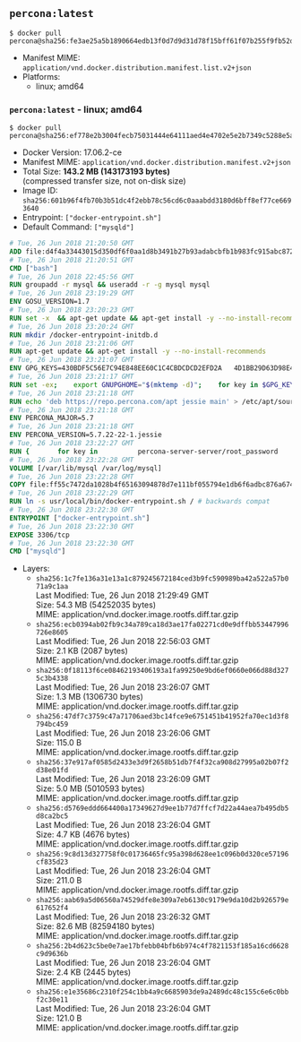 ## `percona:latest`

```console
$ docker pull percona@sha256:fe3ae25a5b1890664edb13f0d7d9d31d78f15bff61f07b255f9fb52df09e0483
```

-	Manifest MIME: `application/vnd.docker.distribution.manifest.list.v2+json`
-	Platforms:
	-	linux; amd64

### `percona:latest` - linux; amd64

```console
$ docker pull percona@sha256:ef778e2b3004fecb75031444e64111aed4e4702e5e2b7349c5288e5a3ee77cf1
```

-	Docker Version: 17.06.2-ce
-	Manifest MIME: `application/vnd.docker.distribution.manifest.v2+json`
-	Total Size: **143.2 MB (143173193 bytes)**  
	(compressed transfer size, not on-disk size)
-	Image ID: `sha256:601b96f4fb70b3b51dc4f2ebb78c56cd6c0aaabdd3180d6bff8ef77ce6693640`
-	Entrypoint: `["docker-entrypoint.sh"]`
-	Default Command: `["mysqld"]`

```dockerfile
# Tue, 26 Jun 2018 21:20:50 GMT
ADD file:d4f4a33443015d350df6f0aa1d8b3491b27b93adabcbfb1b983fc915abc8723b in / 
# Tue, 26 Jun 2018 21:20:51 GMT
CMD ["bash"]
# Tue, 26 Jun 2018 22:45:56 GMT
RUN groupadd -r mysql && useradd -r -g mysql mysql
# Tue, 26 Jun 2018 23:19:29 GMT
ENV GOSU_VERSION=1.7
# Tue, 26 Jun 2018 23:20:23 GMT
RUN set -x 	&& apt-get update && apt-get install -y --no-install-recommends ca-certificates wget && rm -rf /var/lib/apt/lists/* 	&& wget -O /usr/local/bin/gosu "https://github.com/tianon/gosu/releases/download/$GOSU_VERSION/gosu-$(dpkg --print-architecture)" 	&& wget -O /usr/local/bin/gosu.asc "https://github.com/tianon/gosu/releases/download/$GOSU_VERSION/gosu-$(dpkg --print-architecture).asc" 	&& export GNUPGHOME="$(mktemp -d)" 	&& gpg --keyserver ha.pool.sks-keyservers.net --recv-keys B42F6819007F00F88E364FD4036A9C25BF357DD4 	&& gpg --batch --verify /usr/local/bin/gosu.asc /usr/local/bin/gosu 	&& rm -r "$GNUPGHOME" /usr/local/bin/gosu.asc 	&& chmod +x /usr/local/bin/gosu 	&& gosu nobody true 	&& apt-get purge -y --auto-remove ca-certificates wget
# Tue, 26 Jun 2018 23:20:24 GMT
RUN mkdir /docker-entrypoint-initdb.d
# Tue, 26 Jun 2018 23:21:06 GMT
RUN apt-get update && apt-get install -y --no-install-recommends 		apt-transport-https ca-certificates 		pwgen 	&& rm -rf /var/lib/apt/lists/*
# Tue, 26 Jun 2018 23:21:07 GMT
ENV GPG_KEYS=430BDF5C56E7C94E848EE60C1C4CBDCDCD2EFD2A 	4D1BB29D63D98E422B2113B19334A25F8507EFA5
# Tue, 26 Jun 2018 23:21:17 GMT
RUN set -ex; 	export GNUPGHOME="$(mktemp -d)"; 	for key in $GPG_KEYS; do 		gpg --keyserver ha.pool.sks-keyservers.net --recv-keys "$key"; 	done; 	gpg --export $GPG_KEYS > /etc/apt/trusted.gpg.d/percona.gpg; 	rm -r "$GNUPGHOME"; 	apt-key list
# Tue, 26 Jun 2018 23:21:18 GMT
RUN echo 'deb https://repo.percona.com/apt jessie main' > /etc/apt/sources.list.d/percona.list
# Tue, 26 Jun 2018 23:21:18 GMT
ENV PERCONA_MAJOR=5.7
# Tue, 26 Jun 2018 23:21:18 GMT
ENV PERCONA_VERSION=5.7.22-22-1.jessie
# Tue, 26 Jun 2018 23:22:27 GMT
RUN { 		for key in 			percona-server-server/root_password 			percona-server-server/root_password_again 			"percona-server-server-$PERCONA_MAJOR/root-pass" 			"percona-server-server-$PERCONA_MAJOR/re-root-pass" 		; do 			echo "percona-server-server-$PERCONA_MAJOR" "$key" password 'unused'; 		done; 	} | debconf-set-selections 	&& apt-get update 	&& apt-get install -y 		percona-server-server-$PERCONA_MAJOR=$PERCONA_VERSION 	&& rm -rf /var/lib/apt/lists/* 	&& sed -ri 's/^user\s/#&/' /etc/mysql/my.cnf 	&& rm -rf /var/lib/mysql && mkdir -p /var/lib/mysql /var/run/mysqld 	&& chown -R mysql:mysql /var/lib/mysql /var/run/mysqld 	&& chmod 777 /var/run/mysqld 	&& find /etc/mysql/ -name '*.cnf' -print0 		| xargs -0 grep -lZE '^(bind-address|log)' 		| xargs -rt -0 sed -Ei 's/^(bind-address|log)/#&/' 	&& echo '[mysqld]\nskip-host-cache\nskip-name-resolve' > /etc/mysql/conf.d/docker.cnf
# Tue, 26 Jun 2018 23:22:28 GMT
VOLUME [/var/lib/mysql /var/log/mysql]
# Tue, 26 Jun 2018 23:22:28 GMT
COPY file:ff55c7472da1028b4f65163094878d7e111bf055794e1db6f6adbc876a67481b in /usr/local/bin/ 
# Tue, 26 Jun 2018 23:22:29 GMT
RUN ln -s usr/local/bin/docker-entrypoint.sh / # backwards compat
# Tue, 26 Jun 2018 23:22:30 GMT
ENTRYPOINT ["docker-entrypoint.sh"]
# Tue, 26 Jun 2018 23:22:30 GMT
EXPOSE 3306/tcp
# Tue, 26 Jun 2018 23:22:30 GMT
CMD ["mysqld"]
```

-	Layers:
	-	`sha256:1c7fe136a31e13a1c879245672184ced3b9fc590989ba42a522a57b071a9c1aa`  
		Last Modified: Tue, 26 Jun 2018 21:29:49 GMT  
		Size: 54.3 MB (54252035 bytes)  
		MIME: application/vnd.docker.image.rootfs.diff.tar.gzip
	-	`sha256:ecb0394ab02fb9c34a789ca18d3ae17fa02271cd0e9dffbb53447996726e8605`  
		Last Modified: Tue, 26 Jun 2018 22:56:03 GMT  
		Size: 2.1 KB (2087 bytes)  
		MIME: application/vnd.docker.image.rootfs.diff.tar.gzip
	-	`sha256:0f18113f6ce08462193406193a1fa99250e9bd6ef0660e066d88d3275c3b4338`  
		Last Modified: Tue, 26 Jun 2018 23:26:07 GMT  
		Size: 1.3 MB (1306730 bytes)  
		MIME: application/vnd.docker.image.rootfs.diff.tar.gzip
	-	`sha256:47df7c3759c47a71706aed3bc14fce9e6751451b41952fa70ec1d3f8794bc459`  
		Last Modified: Tue, 26 Jun 2018 23:26:06 GMT  
		Size: 115.0 B  
		MIME: application/vnd.docker.image.rootfs.diff.tar.gzip
	-	`sha256:37e917af0585d2433e3d9f2658b51db7f4f32ca908d27995a02b07f2d38e01fd`  
		Last Modified: Tue, 26 Jun 2018 23:26:09 GMT  
		Size: 5.0 MB (5010593 bytes)  
		MIME: application/vnd.docker.image.rootfs.diff.tar.gzip
	-	`sha256:d5769eddd664400a17349627d9ee1b77d7ffcf7d22a44aea7b495db5d8ca2bc5`  
		Last Modified: Tue, 26 Jun 2018 23:26:04 GMT  
		Size: 4.7 KB (4676 bytes)  
		MIME: application/vnd.docker.image.rootfs.diff.tar.gzip
	-	`sha256:9c8d13d327758f0c01736465fc95a398d628ee1c096b0d320ce57196cf835d23`  
		Last Modified: Tue, 26 Jun 2018 23:26:04 GMT  
		Size: 211.0 B  
		MIME: application/vnd.docker.image.rootfs.diff.tar.gzip
	-	`sha256:aab69a5d06560a74529dfe8e309a7eb6130c9179e9da10d2b926579e617652f4`  
		Last Modified: Tue, 26 Jun 2018 23:26:32 GMT  
		Size: 82.6 MB (82594180 bytes)  
		MIME: application/vnd.docker.image.rootfs.diff.tar.gzip
	-	`sha256:2b4d623c5be0e7ae17bfebb04bfb6b974c4f7821153f185a16cd6628c9d9636b`  
		Last Modified: Tue, 26 Jun 2018 23:26:04 GMT  
		Size: 2.4 KB (2445 bytes)  
		MIME: application/vnd.docker.image.rootfs.diff.tar.gzip
	-	`sha256:e1e35686c2310f254c1bb4a9c6685903de9a2489dc48c155c6e6c0bbf2c30e11`  
		Last Modified: Tue, 26 Jun 2018 23:26:04 GMT  
		Size: 121.0 B  
		MIME: application/vnd.docker.image.rootfs.diff.tar.gzip

